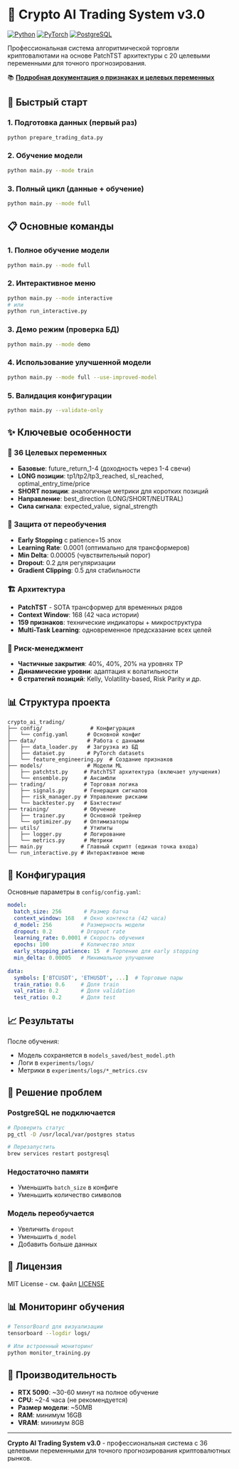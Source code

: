 # 🚀 Crypto AI Trading System v3.0

[![Python](https://img.shields.io/badge/python-3.10+-blue.svg)](https://www.python.org/downloads/)
[![PyTorch](https://img.shields.io/badge/PyTorch-2.0+-orange.svg)](https://pytorch.org/)
[![PostgreSQL](https://img.shields.io/badge/PostgreSQL-13+-blue.svg)](https://www.postgresql.org/)

Профессиональная система алгоритмической торговли криптовалютами на основе PatchTST архитектуры с 20 целевыми переменными для точного прогнозирования.

📚 **[Подробная документация о признаках и целевых переменных](docs/FEATURES_AND_TARGETS_LOGIC.md)**

## 🎯 Быстрый старт

### 1. Подготовка данных (первый раз)
```bash
python prepare_trading_data.py
```

### 2. Обучение модели
```bash
python main.py --mode train
```

### 3. Полный цикл (данные + обучение)
```bash
python main.py --mode full
```

## 📋 Основные команды

### 1. Полное обучение модели
```bash
python main.py --mode full
```

### 2. Интерактивное меню
```bash
python main.py --mode interactive
# или
python run_interactive.py
```

### 3. Демо режим (проверка БД)
```bash
python main.py --mode demo
```

### 4. Использование улучшенной модели
```bash
python main.py --mode full --use-improved-model
```

### 5. Валидация конфигурации
```bash
python main.py --validate-only
```

## ✨ Ключевые особенности

### 🎯 36 Целевых переменных
- **Базовые**: future_return_1-4 (доходность через 1-4 свечи)
- **LONG позиции**: tp1/tp2/tp3_reached, sl_reached, optimal_entry_time/price
- **SHORT позиции**: аналогичные метрики для коротких позиций
- **Направление**: best_direction (LONG/SHORT/NEUTRAL)
- **Сила сигнала**: expected_value, signal_strength

### 🧠 Защита от переобучения
- **Early Stopping** с patience=15 эпох
- **Learning Rate**: 0.0001 (оптимально для трансформеров)
- **Min Delta**: 0.00005 (чувствительный порог)
- **Dropout**: 0.2 для регуляризации
- **Gradient Clipping**: 0.5 для стабильности

### 🏗️ Архитектура
- **PatchTST** - SOTA трансформер для временных рядов
- **Context Window**: 168 (42 часа истории)
- **159 признаков**: технические индикаторы + микроструктура
- **Multi-Task Learning**: одновременное предсказание всех целей

### 💼 Риск-менеджмент
- **Частичные закрытия**: 40%, 40%, 20% на уровнях TP
- **Динамические уровни**: адаптация к волатильности
- **6 стратегий позиций**: Kelly, Volatility-based, Risk Parity и др.

## 📊 Структура проекта

```
crypto_ai_trading/
├── config/               # Конфигурация
│   └── config.yaml      # Основной конфиг
├── data/                # Работа с данными
│   ├── data_loader.py   # Загрузка из БД
│   ├── dataset.py       # PyTorch datasets
│   └── feature_engineering.py  # Создание признаков
├── models/              # Модели ML
│   ├── patchtst.py     # PatchTST архитектура (включает улучшения)
│   └── ensemble.py     # Ансамбли
├── trading/            # Торговая логика
│   ├── signals.py      # Генерация сигналов
│   ├── risk_manager.py # Управление рисками
│   └── backtester.py   # Бэктестинг
├── training/           # Обучение
│   ├── trainer.py      # Основной трейнер
│   └── optimizer.py    # Оптимизаторы
├── utils/              # Утилиты
│   ├── logger.py       # Логирование
│   └── metrics.py      # Метрики
├── main.py            # Главный скрипт (единая точка входа)
└── run_interactive.py # Интерактивное меню
```

## 🔧 Конфигурация

Основные параметры в `config/config.yaml`:

```yaml
model:
  batch_size: 256       # Размер батча
  context_window: 168   # Окно контекста (42 часа)
  d_model: 256         # Размерность модели
  dropout: 0.2         # Dropout rate
  learning_rate: 0.0001 # Скорость обучения
  epochs: 100          # Количество эпох
  early_stopping_patience: 15  # Терпение для early stopping
  min_delta: 0.00005   # Минимальное улучшение
  
data:
  symbols: ['BTCUSDT', 'ETHUSDT', ...]  # Торговые пары
  train_ratio: 0.6     # Доля train
  val_ratio: 0.2       # Доля validation
  test_ratio: 0.2      # Доля test
```

## 📈 Результаты

После обучения:
- Модель сохраняется в `models_saved/best_model.pth`
- Логи в `experiments/logs/`
- Метрики в `experiments/logs/*_metrics.csv`

## 🚨 Решение проблем

### PostgreSQL не подключается
```bash
# Проверить статус
pg_ctl -D /usr/local/var/postgres status

# Перезапустить
brew services restart postgresql
```

### Недостаточно памяти
- Уменьшить `batch_size` в конфиге
- Уменьшить количество символов

### Модель переобучается
- Увеличить `dropout`
- Уменьшить `d_model`
- Добавить больше данных

## 📝 Лицензия

MIT License - см. файл [LICENSE](LICENSE)

## 📊 Мониторинг обучения

```bash
# TensorBoard для визуализации
tensorboard --logdir logs/

# Или встроенный мониторинг
python monitor_training.py
```

## 🚀 Производительность

- **RTX 5090**: ~30-60 минут на полное обучение
- **CPU**: ~2-4 часа (не рекомендуется)
- **Размер модели**: ~50MB
- **RAM**: минимум 16GB
- **VRAM**: минимум 8GB

---

**Crypto AI Trading System v3.0** - профессиональная система с 36 целевыми переменными для точного прогнозирования криптовалютных рынков.
